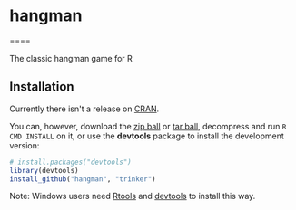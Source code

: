 # hangman
====

The classic hangman game for R

## Installation

Currently there isn't a release on [CRAN](http://cran.r-project.org/).


You can, however, download the [zip ball](https://github.com/trinker/hangman/zipball/master) or [tar ball](https://github.com/trinker/hangman/tarball/master), decompress and run `R CMD INSTALL` on it, or use the **devtools** package to install the development version:

```r
# install.packages("devtools")
library(devtools)
install_github("hangman", "trinker")
```

Note: Windows users need [Rtools](http://www.murdoch-sutherland.com/Rtools/) and [devtools](http://CRAN.R-project.org/package=devtools) to install this way.
